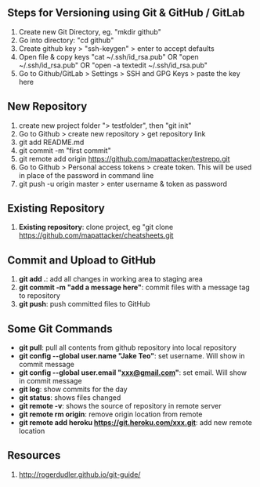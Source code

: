 ## Steps for Versioning using Git & GitHub / GitLab

1) Create new Git Directory, eg. "mkdir github"
2) Go into directory: "cd github"
3) Create github key > "ssh-keygen" > enter to accept defaults 
4) Open file & copy keys "cat ~/.ssh/id_rsa.pub" OR "open ~/.ssh/id_rsa.pub" OR "open -a textedit ~/.ssh/id_rsa.pub"
5) Go to Github/GitLab > Settings > SSH and GPG Keys > paste the key here

## __New Repository__
1) create new project folder "> testfolder", then "git init"
2) Go to Github > create new repository > get repository link
3) git add README.md
4) git commit -m "first commit"
5) git remote add origin https://github.com/mapattacker/testrepo.git
6) Go to Github > Personal access tokens > create token. This will be used in place of the password in command line
7) git push -u origin master > enter username & token as password

## __Existing Repository__
1) __Existing repository__: clone project, eg "git clone https://github.com/mapattacker/cheatsheets.git

## __Commit and Upload to GitHub__
1) __git add .__: add all changes in working area to staging area
2) __git commit -m "add a message here"__: commit files with a message tag to repository
3) __git push__: push committed files to GitHub

## __Some Git Commands__
   * __git pull__: pull all contents from github repository into local repository
   * __git config --global user.name "Jake Teo"__: set username. Will show in commit message
   * __git config --global user.email "xxx@gmail.com"__: set email. Will show in commit message
   * __git log__: show commits for the day
   * __git status__: shows files changed
   * __git remote -v__: shows the source of repository in remote server
   * __git remote rm origin__: remove origin location from remote
   * __git remote add heroku https://git.heroku.com/xxx.git__: add new remote location

## __Resources__
1) http://rogerdudler.github.io/git-guide/
